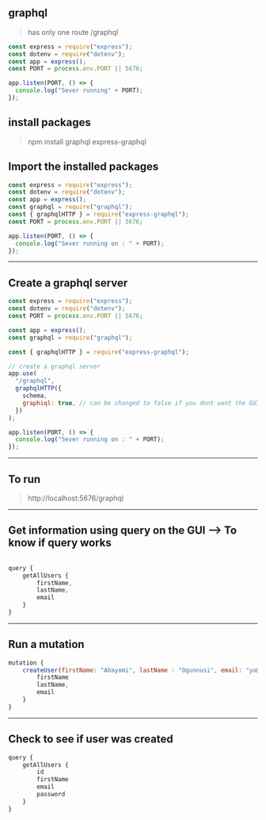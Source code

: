 ## graphql

> has only one route /graphql

```javascript
const express = require("express");
const dotenv = require("dotenv");
const app = express();
const PORT = process.env.PORT || 5676;

app.listen(PORT, () => {
  console.log("Sever running" + PORT);
});
```

## install packages

> npm install graphql express-graphql

## Import the installed packages

```javascript
const express = require("express");
const dotenv = require("dotenv");
const app = express();
const graphql = require("graphql");
const { graphqlHTTP } = require("express-graphql");
const PORT = process.env.PORT || 5676;

app.listen(PORT, () => {
  console.log("Sever running on : " + PORT);
});
```

---

## Create a graphql server

```javascript
const express = require("express");
const dotenv = require("dotenv");
const PORT = process.env.PORT || 5676;

const app = express();
const graphql = require("graphql");

const { graphqlHTTP } = require("express-graphql");

// create a graphql server
app.use(
  "/graphql",
  graphqlHTTP({
    schema,
    graphiql: true, // can be changed to false if you dont want the GUI
  })
);

app.listen(PORT, () => {
  console.log("Sever running on : " + PORT);
});
```

---

## To run

> http://localhost:5676/graphql

---

## Get information using query on the GUI --> To know if query works

```javascript

query {
    getAllUsers {
        firstName,
        lastName,
        email
    }
}
```

---

## Run a mutation

```javascript
mutation {
    createUser(firstName: "Abayomi", lastName : "Ogunnusi", email: "yo@yopmail.com"){
        firstName
        lastName,
        email
    }
}
```

---

## Check to see if user was created

```javascript
query {
    getAllUsers {
        id
        firstName
        email
        password
    }
}
```
